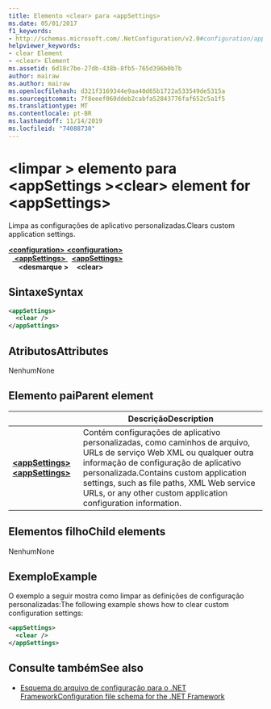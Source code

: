 ```yaml
---
title: Elemento <clear> para <appSettings>
ms.date: 05/01/2017
f1_keywords:
- http://schemas.microsoft.com/.NetConfiguration/v2.0#configuration/appSettings/clear
helpviewer_keywords:
- clear Element
- <clear> Element
ms.assetid: 6d18c7be-27db-438b-8fb5-765d396b0b7b
author: mairaw
ms.author: mairaw
ms.openlocfilehash: d321f3169344e9aa40d65b1722a533549de5315a
ms.sourcegitcommit: 7f8eeef060ddeb2cabfa52843776faf652c5a1f5
ms.translationtype: MT
ms.contentlocale: pt-BR
ms.lasthandoff: 11/14/2019
ms.locfileid: "74088730"
---
```

# <a name="clear-element-for-appsettings"></a><span data-ttu-id="bbaab-102">\<limpar > elemento para \<appSettings ></span><span class="sxs-lookup"><span data-stu-id="bbaab-102">\<clear> element for \<appSettings></span></span>

<span data-ttu-id="bbaab-103">Limpa as configurações de aplicativo personalizadas.</span><span class="sxs-lookup"><span data-stu-id="bbaab-103">Clears custom application settings.</span></span>

<span data-ttu-id="bbaab-104">[ **\<configuration>** ](../configuration-element.md)</span><span class="sxs-lookup"><span data-stu-id="bbaab-104">[**\<configuration>**](../configuration-element.md)</span></span>\
<span data-ttu-id="bbaab-105">&nbsp;&nbsp;[ **\<appSettings>** ](appsettings-element-for-configuration.md)</span><span class="sxs-lookup"><span data-stu-id="bbaab-105">&nbsp;&nbsp;[**\<appSettings>**](appsettings-element-for-configuration.md)</span></span>\
<span data-ttu-id="bbaab-106">&nbsp;&nbsp;&nbsp;&nbsp; **\<desmarque >**</span><span class="sxs-lookup"><span data-stu-id="bbaab-106">&nbsp;&nbsp;&nbsp;&nbsp;**\<clear>**</span></span>

## <a name="syntax"></a><span data-ttu-id="bbaab-107">Sintaxe</span><span class="sxs-lookup"><span data-stu-id="bbaab-107">Syntax</span></span>

```xml
<appSettings>
  <clear />
</appSettings>
```

## <a name="attributes"></a><span data-ttu-id="bbaab-108">Atributos</span><span class="sxs-lookup"><span data-stu-id="bbaab-108">Attributes</span></span>

<span data-ttu-id="bbaab-109">Nenhum</span><span class="sxs-lookup"><span data-stu-id="bbaab-109">None</span></span>

## <a name="parent-element"></a><span data-ttu-id="bbaab-110">Elemento pai</span><span class="sxs-lookup"><span data-stu-id="bbaab-110">Parent element</span></span>

|     | <span data-ttu-id="bbaab-111">Descrição</span><span class="sxs-lookup"><span data-stu-id="bbaab-111">Description</span></span> |
| --- | ----------- |
| [<span data-ttu-id="bbaab-112"> **\<appSettings>** </span><span class="sxs-lookup"><span data-stu-id="bbaab-112">**\<appSettings>**</span></span>](appsettings-element-for-configuration.md) | <span data-ttu-id="bbaab-113">Contém configurações de aplicativo personalizadas, como caminhos de arquivo, URLs de serviço Web XML ou qualquer outra informação de configuração de aplicativo personalizada.</span><span class="sxs-lookup"><span data-stu-id="bbaab-113">Contains custom application settings, such as file paths, XML Web service URLs, or any other custom application configuration information.</span></span> |

## <a name="child-elements"></a><span data-ttu-id="bbaab-114">Elementos filho</span><span class="sxs-lookup"><span data-stu-id="bbaab-114">Child elements</span></span>

<span data-ttu-id="bbaab-115">Nenhum</span><span class="sxs-lookup"><span data-stu-id="bbaab-115">None</span></span>

## <a name="example"></a><span data-ttu-id="bbaab-116">Exemplo</span><span class="sxs-lookup"><span data-stu-id="bbaab-116">Example</span></span>

<span data-ttu-id="bbaab-117">O exemplo a seguir mostra como limpar as definições de configuração personalizadas:</span><span class="sxs-lookup"><span data-stu-id="bbaab-117">The following example shows how to clear custom configuration settings:</span></span>

```xml
<appSettings>
  <clear />
</appSettings>
```

## <a name="see-also"></a><span data-ttu-id="bbaab-118">Consulte também</span><span class="sxs-lookup"><span data-stu-id="bbaab-118">See also</span></span>

- [<span data-ttu-id="bbaab-119">Esquema do arquivo de configuração para o .NET Framework</span><span class="sxs-lookup"><span data-stu-id="bbaab-119">Configuration file schema for the .NET Framework</span></span>](../index.md)
